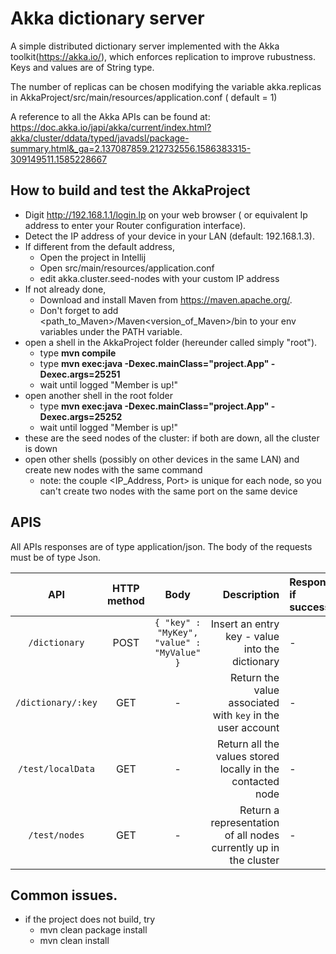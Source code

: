 # Akka dictionary server
A simple distributed dictionary server implemented with the Akka toolkit(https://akka.io/), which enforces replication to improve rubustness. Keys and values are of String type.

The number of replicas can be chosen modifying the variable akka.replicas in AkkaProject/src/main/resources/application.conf ( default = 1)

A reference to all the Akka APIs can be found at:
https://doc.akka.io/japi/akka/current/index.html?akka/cluster/ddata/typed/javadsl/package-summary.html&_ga=2.137087859.212732556.1586383315-309149511.1585228667

## How to build and test the AkkaProject
- Digit http://192.168.1.1/login.lp on your web browser ( or equivalent Ip address to enter your Router configuration interface).
- Detect the IP address of your device in your LAN (default: 192.168.1.3).
- If different from the default address, 
    - Open the project in Intellij
    - Open src/main/resources/application.conf
    - edit akka.cluster.seed-nodes with your custom IP address
- If not already done,
    - Download and install Maven from https://maven.apache.org/.
    - Don't forget to add  <path_to_Maven>/Maven<version_of_Maven>/bin  to your env variables under the PATH variable.
- open a shell in the AkkaProject folder (hereunder called simply "root").
    - type **mvn compile**
    - type **mvn exec:java -Dexec.mainClass="project.App" -Dexec.args=25251**
    - wait until logged "Member is up!"
- open another shell in the root folder
    - type **mvn exec:java -Dexec.mainClass="project.App" -Dexec.args=25252**
    - wait until logged "Member is up!"
- these are the seed nodes of the cluster: if both are down, all the cluster is down
- open other shells (possibly on other devices in the same LAN) and create new nodes with the same command
    - note: the couple <IP_Address, Port> is unique for each node, so you can't create two nodes with the same port on the same device  

## APIS 
All APIs responses are of type application/json. The body of the requests must be of type Json.

| API                   | HTTP method | Body                                              | Description  | Response ( if successful) |
|:----------------------:|:----------:|:-------------------------------------------------:|---------------------------------------------------------:|:------------------------------|
|`/dictionary` | POST | `{ "key" : "MyKey", "value" : "MyValue" }`                            | Insert an entry key - value into the dictionary   | - |
| `/dictionary/:key` | GET | -                                                         |Return the value associated with `key` in the user account   | - |
| `/test/localData` | GET | -                                                         | Return all the values stored locally in the contacted node   | - |
| `/test/nodes` | GET | -                                                         |  Return a representation of all nodes currently up in the cluster |-|


## Common issues.
- if the project does not build, try
    - mvn clean package install
    - mvn clean install